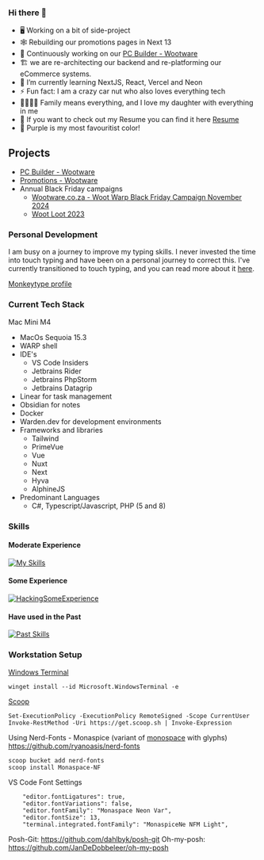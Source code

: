 ### Hi there 👋

- 🖥️ Working on a bit of side-project
- 🕸️ Rebuilding our promotions pages in Next 13
- 🦄 Continuously working on our [PC Builder - Wootware](https://builder.wootware.co.za)
- 🏗️ we are re-architecting our backend and re-platforming our eCommerce systems.
- 🌱 I’m currently learning NextJS, React, Vercel and Neon
- ⚡ Fun fact: I am a crazy car nut who also loves everything tech
- 👨‍👩‍👧‍👦 Family means everything, and I love my daughter with everything in me
- :briefcase: If you want to check out my Resume you can find it here [Resume](https://oliverrc.github.io/resume/)
- :purple_heart: Purple is my most favouritist color!

## Projects

- [PC Builder - Wootware](https://builder.wootware.co.za)
- [Promotions - Wootware](https://promotions.wootware.co.za/)
- Annual Black Friday campaigns
  - [Wootware.co.za - Woot Warp Black Friday Campaign November 2024](https://woot-warp.vercel.app/)
  - [Woot Loot 2023](https://woot-loot-2023.vercel.app/)

### Personal Development 

I am busy on a journey to improve my typing skills. I never invested the time into touch typing and have been on a personal journey to correct this.
I've currently transitioned to touch typing, and you can read more about it [here](https://www.linkedin.com/pulse/learning-type-like-noob-oliver-rivett-carnac/?trackingId=z5ZAsOTJ6h5%2FMF%2FmzADOoA%3D%3D).

[Monkeytype profile](https://monkeytype.com/profile/OliverRC)

### Current Tech Stack

Mac Mini M4
- MacOs Sequoia 15.3
- WARP shell
- IDE's
  -  VS Code Insiders
  -  Jetbrains Rider
  -  Jetbrains PhpStorm
  -  Jetbrains Datagrip
-  Linear for task management
-  Obsidian for notes
-  Docker
-  Warden.dev for development environments
-  Frameworks and libraries
   - Tailwind
   - PrimeVue
   - Vue
   - Nuxt
   - Next
   - Hyva
   - AlphineJS
- Predominant Languages
  - C#, Typescript/Javascript, PHP (5 and 8)     

### Skills

#### Moderate Experience
[![My Skills](https://skillicons.dev/icons?i=git,github,githubactions,cs,dotnet,html,js,vue,css,tailwind,aws,docker,kubernetes,postman)](https://skillicons.dev)

#### Some Experience
[![HackingSomeExperience](https://skillicons.dev/icons?i=cloudflare,vercel,php,mysql,nuxtjs,react,nextjs,prisma,ts,ps)](https://skillicons.dev)

#### Have used in the Past
[![Past Skills](https://skillicons.dev/icons?i=azure,powershell,figma,grafana)](https://skillicons.dev)

### Workstation Setup

[Windows Terminal](https://github.com/microsoft/terminal)

```
winget install --id Microsoft.WindowsTerminal -e
```

[Scoop](https://github.com/ScoopInstaller/Scoop)

```
Set-ExecutionPolicy -ExecutionPolicy RemoteSigned -Scope CurrentUser
Invoke-RestMethod -Uri https://get.scoop.sh | Invoke-Expression
```

Using Nerd-Fonts - Monaspice (variant of [monospace](https://github.com/githubnext/monaspace) with glyphs)
https://github.com/ryanoasis/nerd-fonts

```
scoop bucket add nerd-fonts
scoop install Monaspace-NF
```

VS Code Font Settings

```
    "editor.fontLigatures": true,
    "editor.fontVariations": false,
    "editor.fontFamily": "Monaspace Neon Var",
    "editor.fontSize": 13,
    "terminal.integrated.fontFamily": "MonaspiceNe NFM Light",
```

Posh-Git: https://github.com/dahlbyk/posh-git
Oh-my-posh: https://github.com/JanDeDobbeleer/oh-my-posh
